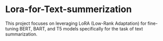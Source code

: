 # Lora-for-Text-summerization
This project focuses on leveraging LoRA (Low-Rank Adaptation) for fine-tuning BERT, BART, and T5 models specifically for the task of text summarization.
